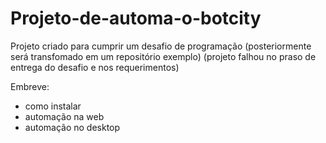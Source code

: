 # Projeto-de-automa-o-botcity

Projeto criado para cumprir um desafio de programação (posteriormente será transfomado em um repositório exemplo)
(projeto falhou no praso de entrega do desafio e nos requerimentos)

Embreve:

- como instalar
- automação na web
- automação no desktop
